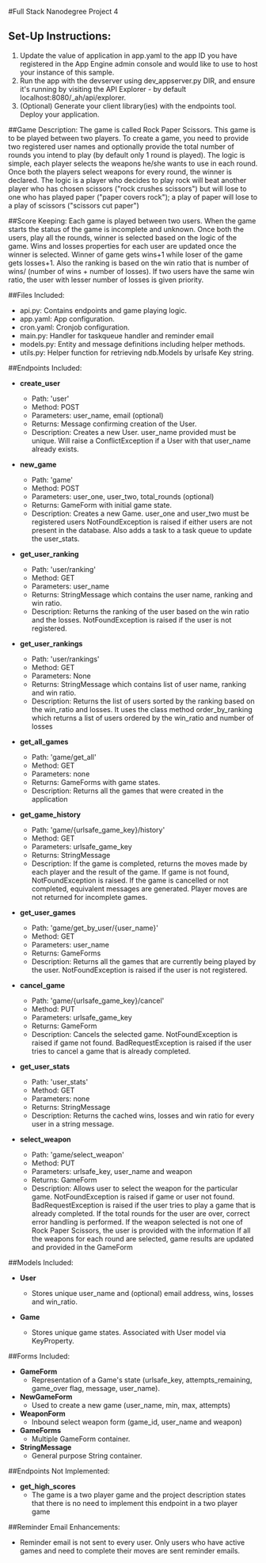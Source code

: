 #Full Stack Nanodegree Project 4

## Set-Up Instructions:
1.  Update the value of application in app.yaml to the app ID you have registered
 in the App Engine admin console and would like to use to host your instance of this sample.
1.  Run the app with the devserver using dev_appserver.py DIR, and ensure it's
 running by visiting the API Explorer - by default localhost:8080/_ah/api/explorer.
1.  (Optional) Generate your client library(ies) with the endpoints tool.
 Deploy your application.
 
 
##Game Description:
The game is called Rock Paper Scissors. This game is to be played between two players. To create a
game, you need to provide two registered user names and optionally provide the total number of rounds
you intend to play (by default only 1 round is played). The logic is simple, each player selects the 
weapons he/she wants to use in each round. Once both the players select weapons for every round, the 
winner is declared. The logic is a player who decides to play rock will beat another player who has 
chosen scissors ("rock crushes scissors") but will lose to one who has played paper ("paper covers rock"); 
a play of paper will lose to a play of scissors ("scissors cut paper")

##Score Keeping:
Each game is played between two users. When the game starts the status of the game is incomplete and unknown. Once both the users, play all the rounds, winner is selected based on the logic of the game.
Wins and losses properties for each user are updated once the winner is selected. Winner of game gets 
wins+1 while loser of the game gets losses+1. Also the ranking is based on the win ratio that is number
of wins/ (number of wins + number of losses). If two users have the same win ratio, the user with lesser
number of losses is given priority.

##Files Included:
 - api.py: Contains endpoints and game playing logic.
 - app.yaml: App configuration.
 - cron.yaml: Cronjob configuration.
 - main.py: Handler for taskqueue handler and reminder email
 - models.py: Entity and message definitions including helper methods.
 - utils.py: Helper function for retrieving ndb.Models by urlsafe Key string.

##Endpoints Included:
 - **create_user**
    - Path: 'user'
    - Method: POST
    - Parameters: user_name, email (optional)
    - Returns: Message confirming creation of the User.
    - Description: Creates a new User. user_name provided must be unique. Will 
    raise a ConflictException if a User with that user_name already exists.
    
 - **new_game**
    - Path: 'game'
    - Method: POST
    - Parameters: user_one, user_two, total_rounds (optional)
    - Returns: GameForm with initial game state.
    - Description: Creates a new Game. user_one and user_two must be registered users
      NotFoundException is raised if either users are not present in the database.
      Also adds a task to a task queue to update the user_stats.

 - **get_user_ranking**
    - Path: 'user/ranking'
    - Method: GET
    - Parameters: user_name
    - Returns: StringMessage which contains the user name, ranking and win ratio.
    - Description: Returns the ranking of the user based on the win ratio and the losses.
      NotFoundException is raised if the user is not registered.

 - **get_user_rankings**
    - Path: 'user/rankings'
    - Method: GET
    - Parameters: None
    - Returns: StringMessage which contains list of user name, ranking and win ratio.
    - Description: Returns the list of users sorted by the ranking based on the win_ratio
      and losses. It uses the class method order_by_ranking which returns a list of users
      ordered by the win_ratio and number of losses
    
 - **get_all_games**
    - Path: 'game/get_all'
    - Method: GET
    - Parameters: none
    - Returns: GameForms with game states.
    - Description: Returns all the games that were created in the application
    
 - **get_game_history**
    - Path: 'game/{urlsafe_game_key}/history'
    - Method: GET
    - Parameters: urlsafe_game_key
    - Returns: StringMessage
    - Description: If the game is completed, returns the moves made by each player 
      and the result of the game. If game is not found, NotFoundException is raised.
      If the game is cancelled or not completed, equivalent messages are generated.
      Player moves are not returned for incomplete games. 
    
 - **get_user_games**
    - Path: 'game/get_by_user/{user_name}'
    - Method: GET
    - Parameters: user_name
    - Returns: GameForms 
    - Description: Returns all the games that are currently being played by the user.
      NotFoundException is raised if the user is not registered.
    
 - **cancel_game**
    - Path: 'game/{urlsafe_game_key}/cancel'
    - Method: PUT
    - Parameters: urlsafe_game_key
    - Returns: GameForm
    - Description: Cancels the selected game. NotFoundException is raised if game not found.
      BadRequestException is raised if the user tries to cancel a game that is already completed.

 - **get_user_stats**
    - Path: 'user_stats'
    - Method: GET
    - Parameters: none
    - Returns: StringMessage
    - Description: Returns the cached wins, losses and win ratio for every user in a string message.

 - **select_weapon**
    - Path: 'game/select_weapon'
    - Method: PUT
    - Parameters: urlsafe_key, user_name and weapon
    - Returns: GameForm
    - Description: Allows user to select the weapon for the particular game. 
      NotFoundException is raised if game or user not found.
      BadRequestException is raised if the user tries to play a game that is already completed.
      If the total rounds for the user are over, correct error handling is performed. If the 
      weapon selected is not one of Rock Paper Scissors, the user is provided with the information
      If all the weapons for each round are selected, game results are updated and provided in the
      GameForm

##Models Included:
 - **User**
    - Stores unique user_name and (optional) email address, wins, losses and win_ratio.
    
 - **Game**
    - Stores unique game states. Associated with User model via KeyProperty.
    
##Forms Included:
 - **GameForm**
    - Representation of a Game's state (urlsafe_key, attempts_remaining,
    game_over flag, message, user_name).
 - **NewGameForm**
    - Used to create a new game (user_name, min, max, attempts)
 - **WeaponForm**
    - Inbound select weapon form (game_id, user_name and weapon)
 - **GameForms**
    - Multiple GameForm container.
 - **StringMessage**
    - General purpose String container.

##Endpoints Not Implemented:
 - **get_high_scores**
    - The game is a two player game and the project description states that
       there is no need to implement this endpoint in a two player game

##Reminder Email Enhancements:
 - Reminder email is not sent to every user. Only users who have active
   games and need to complete their moves are sent reminder emails.

